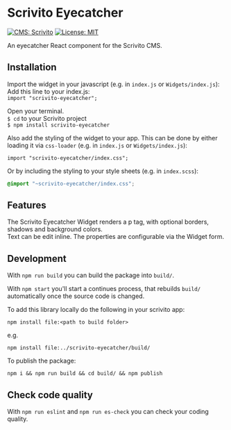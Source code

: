 # Scrivito Eyecatcher
[![CMS: Scrivito](https://img.shields.io/badge/CMS-Scrivito-brightgreen.svg)](https://scrivito.com) [![License: MIT](https://img.shields.io/badge/License-MIT-blue.svg)](https://opensource.org/licenses/MIT)

An eyecatcher React component for the Scrivito CMS.

## Installation
Import the widget in your javascript (e.g. in `index.js` or `Widgets/index.js`):  
Add this line to your index.js:  
```import "scrivito-eyecatcher";```

Open your terminal.  
```$ cd``` to your Scrivito project  
```$ npm install scrivito-eyecatcher```

Also add the styling of the widget to your app. This can be done by either loading it via `css-loader` (e.g. in `index.js` or `Widgets/index.js`):  

```
import "scrivito-eyecatcher/index.css";  
```

Or by including the styling to your style sheets (e.g. in `index.scss`):  

```scss
@import "~scrivito-eyecatcher/index.css";
```

## Features
The Scrivito Eyecatcher Widget renders a p tag, with optional borders, shadows and background colors.  
Text can be edit inline. The properties are configurable via the Widget form.

## Development

With `npm run build` you can build the package into `build/`.

With `npm start` you'll start a continues process, that rebuilds `build/` automatically once the source code is changed.

To add this library locally do the following in your scrivito app:

```
npm install file:<path to build folder>
```

e.g.

```
npm install file:../scrivito-eyecatcher/build/
```

To publish the package:

```
npm i && npm run build && cd build/ && npm publish
```

## Check code quality

With `npm run eslint` and `npm run es-check` you can check your coding quality.

